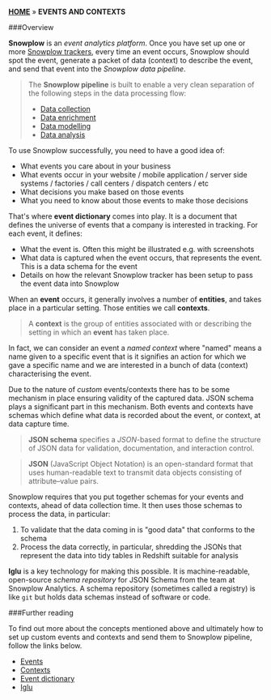 [**HOME**](Home) » **EVENTS AND CONTEXTS**

###Overview

**Snowplow** is an *event analytics platform*. Once you have set up one or more [Snowplow trackers](Setting-up-a-tracker), every time an event occurs, Snowplow should spot the event, generate a packet of data (context) to describe the event, and send that event into the *Snowplow data pipeline*.

> The **Snowplow pipeline** is built to enable a very clean separation of the following steps in the data processing flow:
> 
> - [Data collection](setting-up-a-collector)
> - [Data enrichment](setting-up-enrich)
> - [Data modelling](getting-started-with-data-modeling)
> - [Data analysis](getting-started-analyzing-snowplow-data)

To use Snowplow successfully, you need to have a good idea of:

- What events you care about in your business
- What events occur in your website / mobile application / server side systems / factories / call centers / dispatch centers / etc
- What decisions you make based on those events
- What you need to know about those events to make those decisions

That's where **event dictionary** comes into play. It is a document that defines the universe of events that a company is interested in tracking. For each event, it defines:

- What the event is. Often this might be illustrated e.g. with screenshots
- What data is captured when the event occurs, that represents the event. This is a data schema for the event
- Details on how the relevant Snowplow tracker has been setup to pass the event data into Snowplow

When an **event** occurs, it generally involves a number of **entities**, and takes place in a particular setting. Those entities we call **contexts**.

> A **context** is the group of entities associated with or describing the setting in which an **event** has taken place. 

In fact, we can consider an event a *named context* where "named" means a name given to a specific event that is it signifies an action for which we gave a specific name and we are interested in a bunch of data (context) characterising the event.

Due to the nature of *custom* events/contexts there has to be some mechanism in place ensuring validity of the captured data. JSON schema plays a significant part in this mechanism. Both events and contexts have schemas which define what data is recorded about the event, or context, at data capture time.

> **JSON schema** specifies a *JSON*-based format to define the structure of JSON data for validation, documentation, and interaction control. 

> **JSON** (JavaScript Object Notation) is an open-standard format that uses human-readable text to transmit data objects consisting of attribute–value pairs.

Snowplow requires that you put together schemas for your events and contexts, ahead of data collection time. It then uses those schemas to process the data, in particular:

1. To validate that the data coming in is "good data" that conforms to the schema
2. Process the data correctly, in particular, shredding the JSONs that represent the data into tidy tables in Redshift suitable for analysis

**Iglu** is a key technology for making this possible. It is machine-readable, open-source *schema repository* for JSON Schema from the team at Snowplow Analytics. A schema repository (sometimes called a registry) is like `git` but holds data schemas instead of software or code.

###Further reading

To find out more about the concepts mentioned above and ultimately how to set up custom events and contexts and send them to Snowplow pipeline, follow the links below.

- [Events](Events-overview)
- [Contexts](Contexts-overview)
- [Event dictionary]()
- [Iglu]()
